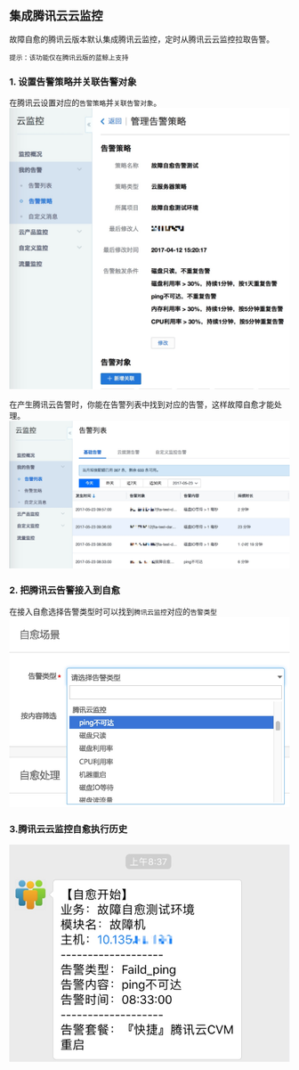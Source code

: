 ## 集成腾讯云云监控

故障自愈的腾讯云版本默认集成腾讯云监控，定时从腾讯云云监控拉取告警。

```plain
提示：该功能仅在腾讯云版的蓝鲸上支持
```

### 1. 设置告警策略并关联告警对象

在腾讯云设置对应的`告警策略`并`关联告警对象`。
![-w666](media/14955047240702.jpg)

在产生腾讯云告警时，你能在告警列表中找到对应的告警，这样故障自愈才能处理。
![-w883](media/14955048096192.jpg)


###  2. 把腾讯云告警接入到自愈
在接入自愈选择告警类型时可以找到`腾讯云监控`对应的`告警类型`
![-w500](media/14949454396797.jpg)


### 3.腾讯云云监控自愈执行历史

![-w424](media/14955061074598.jpg)

